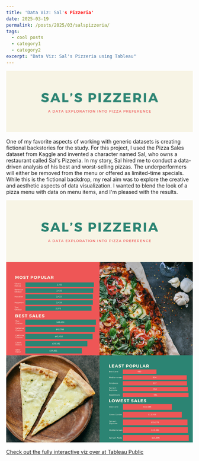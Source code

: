 ```yaml
---
title: 'Data Viz: Sal's Pizzeria'
date: 2025-03-19
permalink: /posts/2025/03/salspizzeria/
tags:
  - cool posts
  - category1
  - category2
excerpt: "Data Viz: Sal's Pizzeria using Tableau"
---
```

![Sal's Pizzeria Header](https://github.com/philip-hawkins-git/philip-hawkins-git.github.io/blob/6561826600784b64d41b2cab61009945255560f7/images/SalsPizzeriaHeader.png)


One of my favorite aspects of working with generic datasets is creating fictional backstories for the study. For this project, I used the Pizza Sales dataset from Kaggle and invented a character named Sal, who owns a restaurant called Sal's Pizzeria. In my story, Sal hired me to conduct a data-driven analysis of his best and worst-selling pizzas. The underperformers will either be removed from the menu or offered as limited-time specials. While this is the fictional backdrop, my real aim was to explore the creative and aesthetic aspects of data visualization. I wanted to blend the look of a pizza menu with data on menu items, and I'm pleased with the results.

![Sal's Pizzeria Sales](https://github.com/philip-hawkins-git/philip-hawkins-git.github.io/blob/8fc044975760ff3c39c9d1d7ec01cab7409c1458/images/Sals_Pizzeria.png "Sal's Pizzeria")

[Check out the fully interactive viz over at Tableau Public](https://public.tableau.com/views/SalsPizzeria_17412842621020/Dashboard1?:language=en-US&:sid=&:redirect=auth&:display_count=n&:origin=viz_share_link)

